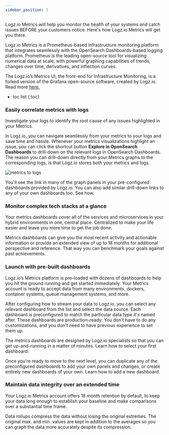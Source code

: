 ```yaml
---
sidebar_position: 1
---
```


Logz.io Metrics will help you monitor the health of your systems and catch issues BEFORE your customers notice.
Here's how Logz.io Metrics will get you there.

Logz.io Metrics is a Prometheus-based infrastructure monitoring platform that integrates seamlessly with the OpenSearch Dashboards-based logging platform. Prometheus is the leading open-source tool for visualizing numerical data at scale, with powerful graphing capabilities of trends, changes over time, derivatives, and inflection curves.

The Logz.io’s Metrics UI, the front-end for Infrastructure Monitoring, is a forked version of the Grafana open-source software, created by Logz.io. Read more [here.](https://logz.io/about-us/forked-statement/)

* toc list
{:toc}


### Easily correlate metrics with logs

Investigate your logs to identify the root cause of any issues highlighted in your Metrics.

In Logz.io, you can navigate seamlessly from your metrics to your logs and save time and hassle. Whenever your metrics visualizations highlight an issue, you can click the shortcut button **Explore in OpenSearch Dashboards** to drill-down on the relevant logs in OpenSearch Dashboards. The reason you can drill-down directly from your Metrics graphs to the corresponding logs, is that Logz.io stores both your metrics and logs.

  <img source src="https://dytvr9ot2sszz.cloudfront.net/logz-docs/Infrastructure-monitoring/grafana-to-osd.gif" alt="metrics to logs"/>

You'll see the link in many of the graph panels in your pre-configured dashboards provided by Logz.io. You can also add similar drill-down links to any of your own dashboards too. See how.


### Monitor complex tech stacks at a glance

Your metrics dashboards cover all of the services and microservices in your hybrid environments in one, central place. Centralized to make your life easier and leave you more time to get the job done.

Metrics dashboards can give you the most recent activity and actionable information or provide an extended view of up to 18 months for additional perspective and reference. 
That way you can benchmark your goals against past achievements.


### Launch with pre-built dashboards

Logz.io’s Metrics platform is pre-loaded with dozens of dashboards to help you hit the ground running and get started immediately. Your Metrics account is ready to accept data from many environments, dockers, container systems, queue management systems, and more.

After configuring how to stream your data to Logz.io, you can select any relevant dashboard from the list and select the data source. Each dashboard is preconfigured to match the particular data type it's named after. These dashboards are production-ready: You don't have to do any customizations, and you don't need to have previous experience to set them up. 

The metrics dashboards are designed by Logz.io specialists so that you can get up-and-running in a matter of minutes. Learn how to select your first dashboard.

Once you’re ready to move to the next level, you can duplicate any of the preconfigured dashboards to add your own panels and changes, or create entirely new dashboards of your own. Learn how to add a new dashboard.

### Maintain data integrity over an extended time

Your Logz.io Metrics account offers 18 month retention by default, to keep your data long enough to establish your baseline and make comparisons over a substantial time frame. 

Data rollups compress the data without losing the original extremes. 
The original max. and min. values are kept in addition to the averages 
so you can graph the data more accurately despite its compression.
